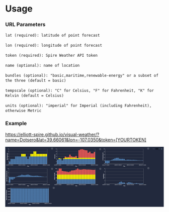 # Usage

### URL Parameters

	lat (required): latitude of point forecast

	lon (required): longitude of point forecast

	token (required): Spire Weather API token

	name (optional): name of location

	bundles (optional): "basic,maritime,renewable-energy" or a subset of the three (default = basic)

	tempscale (optional): "C" for Celsius, "F" for Fahrenheit, "K" for Kelvin (default = Celsius)

	units (optional): "imperial" for Imperial (including Fahrenheit), otherwise Metric


### Example

https://elliott-spire.github.io/visual-weather/?name=Dotsero&lat=39.66061&lon=-107.0350&token=[YOURTOKEN]

![](docs/screenshot.png)

